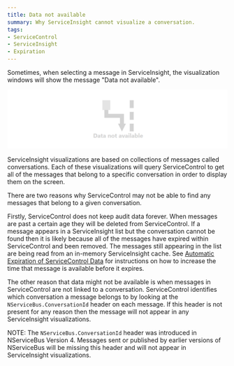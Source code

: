 ```yaml
---
title: Data not available
summary: Why ServiceInsight cannot visualize a conversation.
tags:
- ServiceControl
- ServiceInsight
- Expiration
---
```


Sometimes, when selecting a message in ServiceInsight, the visualization windows will show the message "Data not available". 

![No data available](./images/no-conversation-data-available.png)

ServiceInsight visualizations are based on collections of messages called conversations. Each of these visualizations will query ServiceControl to get all of the messages that belong to a specific conversation in order to display them on the screen.

There are two reasons why ServiceControl may not be able to find any messages that belong to a given conversation.

Firstly, ServiceControl does not keep audit data forever. When messages are past a certain age they will be deleted from ServiceControl. If a message appears in a ServiceInsight list but the conversation cannot be found then it is likely because all of the messages have expired within ServiceControl and been removed. The messages still appearing in the list are being read from an in-memory ServiceInsight cache. See [Automatic Expiration of ServiceControl Data](/servicecontrol/how-purge-expired-data.md) for instructions on how to increase the time that message is available before it expires. 

The other reason that data might not be available is when messages in ServiceControl are not linked to a conversation. ServiceControl identifies which conversation a message belongs to by looking at the `NServiceBus.ConversationId` header on each message. If this header is not present for any reason then the message will not appear in any ServiceInsight visualizations.

NOTE: The `NServiceBus.ConversationId` header was introduced in NServiceBus Version 4. Messages sent or published by earlier versions of NServiceBus will be missing this header and will not appear in ServiceInsight visualizations.
